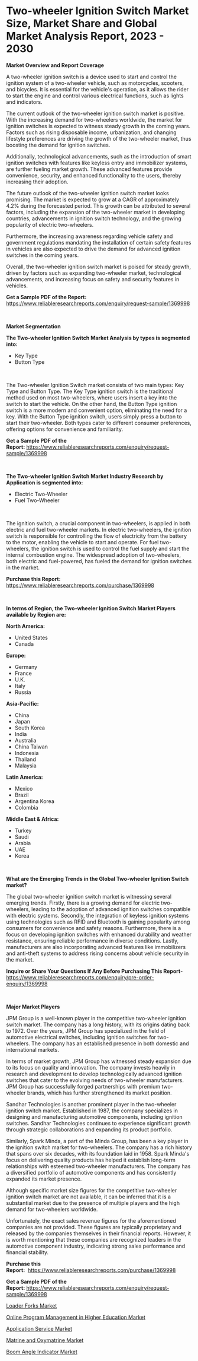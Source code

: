 <p><h1>Two-wheeler Ignition Switch Market Size, Market Share and Global Market Analysis Report, 2023 - 2030</h1></p><p><strong>Market Overview and Report Coverage</strong></p>
<p><p>A two-wheeler ignition switch is a device used to start and control the ignition system of a two-wheeler vehicle, such as motorcycles, scooters, and bicycles. It is essential for the vehicle's operation, as it allows the rider to start the engine and control various electrical functions, such as lights and indicators.</p><p>The current outlook of the two-wheeler ignition switch market is positive. With the increasing demand for two-wheelers worldwide, the market for ignition switches is expected to witness steady growth in the coming years. Factors such as rising disposable income, urbanization, and changing lifestyle preferences are driving the growth of the two-wheeler market, thus boosting the demand for ignition switches.</p><p>Additionally, technological advancements, such as the introduction of smart ignition switches with features like keyless entry and immobilizer systems, are further fueling market growth. These advanced features provide convenience, security, and enhanced functionality to the users, thereby increasing their adoption.</p><p>The future outlook of the two-wheeler ignition switch market looks promising. The market is expected to grow at a CAGR of approximately 4.2% during the forecasted period. This growth can be attributed to several factors, including the expansion of the two-wheeler market in developing countries, advancements in ignition switch technology, and the growing popularity of electric two-wheelers.</p><p>Furthermore, the increasing awareness regarding vehicle safety and government regulations mandating the installation of certain safety features in vehicles are also expected to drive the demand for advanced ignition switches in the coming years.</p><p>Overall, the two-wheeler ignition switch market is poised for steady growth, driven by factors such as expanding two-wheeler market, technological advancements, and increasing focus on safety and security features in vehicles.</p></p>
<p><strong>Get a Sample PDF of the Report:</strong> <a href="https://www.reliableresearchreports.com/enquiry/request-sample/1369998">https://www.reliableresearchreports.com/enquiry/request-sample/1369998</a></p>
<p>&nbsp;</p>
<p><strong>Market Segmentation</strong></p>
<p><strong>The Two-wheeler Ignition Switch Market Analysis by types is segmented into:</strong></p>
<p><ul><li>Key Type</li><li>Button Type</li></ul></p>
<p>&nbsp;</p>
<p><p>The Two-wheeler Ignition Switch market consists of two main types: Key Type and Button Type. The Key Type ignition switch is the traditional method used on most two-wheelers, where users insert a key into the switch to start the vehicle. On the other hand, the Button Type ignition switch is a more modern and convenient option, eliminating the need for a key. With the Button Type ignition switch, users simply press a button to start their two-wheeler. Both types cater to different consumer preferences, offering options for convenience and familiarity.</p></p>
<p><strong>Get a Sample PDF of the Report:</strong>&nbsp;<a href="https://www.reliableresearchreports.com/enquiry/request-sample/1369998">https://www.reliableresearchreports.com/enquiry/request-sample/1369998</a></p>
<p>&nbsp;</p>
<p><strong>The Two-wheeler Ignition Switch Market Industry Research by Application is segmented into:</strong></p>
<p><ul><li>Electric Two-Wheeler</li><li>Fuel Two-Wheeler</li></ul></p>
<p>&nbsp;</p>
<p><p>The ignition switch, a crucial component in two-wheelers, is applied in both electric and fuel two-wheeler markets. In electric two-wheelers, the ignition switch is responsible for controlling the flow of electricity from the battery to the motor, enabling the vehicle to start and operate. For fuel two-wheelers, the ignition switch is used to control the fuel supply and start the internal combustion engine. The widespread adoption of two-wheelers, both electric and fuel-powered, has fueled the demand for ignition switches in the market.</p></p>
<p><strong>Purchase this Report:</strong>&nbsp; <a href="https://www.reliableresearchreports.com/purchase/1369998">https://www.reliableresearchreports.com/purchase/1369998</a></p>
<p>&nbsp;</p>
<p><strong>In terms of Region, the Two-wheeler Ignition Switch Market Players available by Region are:</strong></p>
<p>
    <p> <strong> North America: </strong>
        <ul>
            <li>United States</li>
            <li>Canada</li>
        </ul>
        </p> 
    <p> <strong> Europe: </strong>
        <ul>
            <li>Germany</li>
            <li>France</li>
            <li>U.K.</li>
            <li>Italy</li>
            <li>Russia</li>
        </ul>
        </p> 
    <p> <strong> Asia-Pacific: </strong>
        <ul>
            <li>China</li>
            <li>Japan</li>
            <li>South Korea</li>
            <li>India</li>
            <li>Australia</li>
            <li>China Taiwan</li>
            <li>Indonesia</li>
            <li>Thailand</li>
            <li>Malaysia</li>
        </ul>
        </p> 
    <p> <strong> Latin America: </strong>
        <ul>
            <li>Mexico</li>
            <li>Brazil</li>
            <li>Argentina Korea</li>
            <li>Colombia</li>
        </ul>
        </p> 
    <p> <strong> Middle East & Africa: </strong>
        <ul>
            <li>Turkey</li>
            <li>Saudi</li>
            <li>Arabia</li>
            <li>UAE</li>
            <li>Korea</li>
        </ul>
    </p>
    </p>
<p>&nbsp;</p>
<p><strong>What are the Emerging Trends in the Global Two-wheeler Ignition Switch market?</strong></p>
<p><p>The global two-wheeler ignition switch market is witnessing several emerging trends. Firstly, there is a growing demand for electric two-wheelers, leading to the adoption of advanced ignition switches compatible with electric systems. Secondly, the integration of keyless ignition systems using technologies such as RFID and Bluetooth is gaining popularity among consumers for convenience and safety reasons. Furthermore, there is a focus on developing ignition switches with enhanced durability and weather resistance, ensuring reliable performance in diverse conditions. Lastly, manufacturers are also incorporating advanced features like immobilizers and anti-theft systems to address rising concerns about vehicle security in the market.</p></p>
<p><strong>Inquire or Share Your Questions If Any Before Purchasing This Report</strong>- <a href="https://www.reliableresearchreports.com/enquiry/pre-order-enquiry/1369998">https://www.reliableresearchreports.com/enquiry/pre-order-enquiry/1369998</a></p>
<p>&nbsp;</p>
<p><strong>Major Market Players</strong></p>
<p><p>JPM Group is a well-known player in the competitive two-wheeler ignition switch market. The company has a long history, with its origins dating back to 1972. Over the years, JPM Group has specialized in the field of automotive electrical switches, including ignition switches for two-wheelers. The company has an established presence in both domestic and international markets.</p><p>In terms of market growth, JPM Group has witnessed steady expansion due to its focus on quality and innovation. The company invests heavily in research and development to develop technologically advanced ignition switches that cater to the evolving needs of two-wheeler manufacturers. JPM Group has successfully forged partnerships with premium two-wheeler brands, which has further strengthened its market position.</p><p>Sandhar Technologies is another prominent player in the two-wheeler ignition switch market. Established in 1987, the company specializes in designing and manufacturing automotive components, including ignition switches. Sandhar Technologies continues to experience significant growth through strategic collaborations and expanding its product portfolio.</p><p>Similarly, Spark Minda, a part of the Minda Group, has been a key player in the ignition switch market for two-wheelers. The company has a rich history that spans over six decades, with its foundation laid in 1958. Spark Minda's focus on delivering quality products has helped it establish long-term relationships with esteemed two-wheeler manufacturers. The company has a diversified portfolio of automotive components and has consistently expanded its market presence.</p><p>Although specific market size figures for the competitive two-wheeler ignition switch market are not available, it can be inferred that it is a substantial market due to the presence of multiple players and the high demand for two-wheelers worldwide.</p><p>Unfortunately, the exact sales revenue figures for the aforementioned companies are not provided. These figures are typically proprietary and released by the companies themselves in their financial reports. However, it is worth mentioning that these companies are recognized leaders in the automotive component industry, indicating strong sales performance and financial stability.</p></p>
<p><strong>Purchase this Report:</strong>&nbsp;&nbsp;<a href="https://www.reliableresearchreports.com/purchase/1369998">https://www.reliableresearchreports.com/purchase/1369998</a></p>
<p></p>
<p><strong>Get a Sample PDF of the Report:</strong>&nbsp;<a href="https://www.reliableresearchreports.com/enquiry/request-sample/1369998">https://www.reliableresearchreports.com/enquiry/request-sample/1369998</a></p>
<p><p><a href="https://www.linkedin.com/pulse/loader-forks-market-size-share-global-analysis-report-2023-mcsze/">Loader Forks Market</a></p><p><a href="https://medium.com/@noise.asset.organ/online-program-management-in-higher-education-market-size-cagr-trends-2024-2030-9e8bce0aa7c9">Online Program Management in Higher Education Market</a></p><p><a href="https://medium.com/@soap.equip.win/application-service-market-size-cagr-trends-2024-2030-8a1794458b99">Application Service Market</a></p><p><a href="https://github.com/gdfhhhj/Market-Research-Report-List-1/blob/main/matrine-and-oxymatrine-market.md">Matrine and Oxymatrine Market</a></p><p><a href="https://www.linkedin.com/pulse/boom-angle-indicator-market-research-report-unlocks-analysis-i1ece/">Boom Angle Indicator Market</a></p></p>